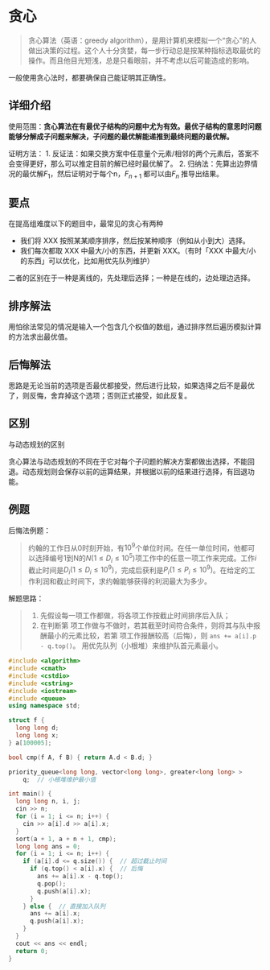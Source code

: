 # 贪心

> 贪心算法（英语：greedy algorithm），是用计算机来模拟一个“贪心”的人做出决策的过程。这个人十分贪婪，每一步行动总是按某种指标选取最优的操作。而且他目光短浅，总是只看眼前，并不考虑以后可能造成的影响。

一般使用贪心法时，都要确保自己能证明其正确性。

## 详细介绍

使用范围：**贪心算法在有最优子结构的问题中尤为有效。最优子结构的意思时问题能够分解成子问题来解决，子问题的最优解能递推到最终问题的最优解。**

证明方法：
		1. 反证法：如果交换方案中任意量个元素/相邻的两个元素后，答案不会变得更好，那么可以推定目前的解已经时最优解了。
  		2. 归纳法：先算出边界情况的最优解$F_1$，然后证明对于每个n，$F_{n+1}$ 都可以由$F_n$ 推导出结果。

## 要点

在提高组难度以下的题目中，最常见的贪心有两种

- 我们将 XXX 按照某某顺序排序，然后按某种顺序（例如从小到大）选择。
- 我们每次都取 XXX 中最大/小的东西，并更新 XXX。（有时「XXX 中最大/小的东西」可以优化，比如用优先队列维护）

二者的区别在于一种是离线的，先处理后选择；一种是在线的，边处理边选择。

## 排序解法

用怕徐法常见的情况是输入一个包含几个权值的数组，通过排序然后遍历模拟计算的方法求出最优值。

## 后悔解法

思路是无论当前的选项是否最优都接受，然后进行比较，如果选择之后不是最优了，则反悔，舍弃掉这个选项；否则正式接受，如此反复。

## 区别

与动态规划的区别

贪心算法与动态规划的不同在于它对每个子问题的解决方案都做出选择，不能回退。动态规划则会保存以前的运算结果，并根据以前的结果进行选择，有回退功能。

## 例题

后悔法例题：

> 约翰的工作日从0时刻开始，有$10^9$个单位时间。在任一单位时间，他都可以选择编号1到N的$N(1\leq D_i \leq 10^5)$项工作中的任意一项工作来完成。工作$i$截止时间是$D_i(1\leq D_i \leq 10^9)$，完成后获利是$P_i(1\leq P_i \leq 10^9)$。在给定的工作利润和截止时间下，求约翰能够获得的利润最大为多少。

解题思路：

> 1. 先假设每一项工作都做，将各项工作按截止时间排序后入队；
> 2. 在判断第 项工作做与不做时，若其截至时间符合条件，则将其与队中报酬最小的元素比较，若第 项工作报酬较高（后悔），则 `ans += a[i].p - q.top()`。 用优先队列（小根堆）来维护队首元素最小。

```C++
#include <algorithm>
#include <cmath>
#include <cstdio>
#include <cstring>
#include <iostream>
#include <queue>
using namespace std;

struct f {
  long long d;
  long long x;
} a[100005];

bool cmp(f A, f B) { return A.d < B.d; }

priority_queue<long long, vector<long long>, greater<long long> >
    q;  // 小根堆维护最小值

int main() {
  long long n, i, j;
  cin >> n;
  for (i = 1; i <= n; i++) {
    cin >> a[i].d >> a[i].x;
  }
  sort(a + 1, a + n + 1, cmp);
  long long ans = 0;
  for (i = 1; i <= n; i++) {
    if (a[i].d <= q.size()) {  // 超过截止时间
      if (q.top() < a[i].x) {  // 后悔
        ans += a[i].x - q.top();
        q.pop();
        q.push(a[i].x);
      }
    } else {  // 直接加入队列
      ans += a[i].x;
      q.push(a[i].x);
    }
  }
  cout << ans << endl;
  return 0;
}
```

